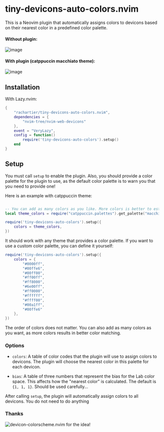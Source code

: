 # tiny-devicons-auto-colors.nvim

This is a Neovim plugin that automatically assigns colors to devicons based on their nearest color in a predefined color palette. 

#### Without plugin:

![image](https://github.com/rachartier/tiny-devicons-auto-colors.nvim/assets/2057541/0130c1d8-12c7-495e-a22a-cb1d8aae7eb1)


#### With plugin (catppuccin macchiato theme):

![image](https://github.com/rachartier/tiny-devicons-auto-colors.nvim/assets/2057541/9cdaac63-14ec-4ba4-a143-242cb8d97bd2)



## Installation

With Lazy.nvim:

```lua
{
    "rachartier/tiny-devicons-auto-colors.nvim",
    dependencies = {
        "nvim-tree/nvim-web-devicons"
    },
    event = "VeryLazy",
    config = function()
        require('tiny-devicons-auto-colors').setup()
    end
}
```

##  Setup

You must call `setup` to enable the plugin. Also, you should provide a color palette for the plugin to use, as the default color palette is to warn you that you need to provide one!

Here is an example with catppuccin theme:

```lua

-- You can add as many colors as you like. More colors is better to estimate the nearest color for each devicon.
local theme_colors = require("catppuccin.palettes").get_palette("macchiato")

require('tiny-devicons-auto-colors').setup({
    colors = theme_colors,
})
```

It should work with any theme that provides a color palette. If you want to use a custom color palette, you can define it yourself:

```lua
require('tiny-devicons-auto-colors').setup({
    colors = {
        "#0000ff",
        "#00ffe6",
        "#00ff00",
        "#ff00ff",
        "#ff8000",
        "#6e00ff",
        "#ff0000",
        "#ffffff",
        "#ffff00",
        "#00a1ff",
        "#00ffe6"
    },
})
```

The order of colors does not matter. You can also add as many colors as you want, as more colors results in better color matching.

### Options

- `colors`: A table of color codes that the plugin will use to assign colors to devicons. The plugin will choose the nearest color in this palette for each devicon.

- `bias`: A table of three numbers that represent the bias for the Lab color space. This affects how the "nearest color" is calculated. The default is `{1, 1, 1}`. Should be used carefully...

After calling `setup`, the plugin will automatically assign colors to all devicons. You do not need to do anything

### Thanks

![devicon-colorscheme.nvim](https://github.com/dgox16/devicon-colorscheme.nvim) for the idea!
